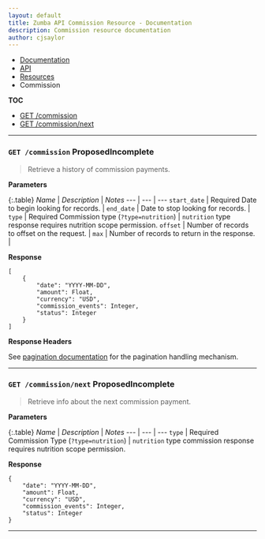 ```yaml
---
layout: default
title: Zumba API Commission Resource - Documentation
description: Commission resource documentation
author: cjsaylor
---
```


<ul class="breadcrumb">
	<li><a href="{{site_url}}/docs">Documentation</a></li>
	<li><a href="{{site_url}}/docs/api">API</a></li>
	<li><a href="{{site_url}}/docs/api/resources">Resources</a></li>
	<li class="active">Commission</li>
</ul>

**TOC**

* [GET /commission](#getCommission)
* [GET /commission/next](#getNextCommission)

<hr>

<span id="getCommission"></span>

### `GET /commission` <span class="label label-info">Proposed</span><span class="label label-danger">Incomplete</span>

> Retrieve a history of commission payments.

**Parameters**

{:.table}
*Name* | *Description* | *Notes*
--- | --- | ---
`start_date` | <span class="label label-warning">Required</span> Date to begin looking for records. | 
`end_date` | Date to stop looking for records. | 
`type` | <span class="label label-warning">Required</span> Commission type (`?type=nutrition`) | `nutrition` type response requires nutrition scope permission.
`offset` | Number of records to offset on the request. | 
`max` | Number of records to return in the response. | 

**Response**

~~~
[
	{
		"date": "YYYY-MM-DD",
		"amount": Float,
		"currency": "USD",
		"commission_events": Integer,
		"status": Integer
	}
]
~~~

**Response Headers**

See [pagination documentation]({{site_url}}/docs/api/pagination.html) for the pagination handling mechanism.

<hr>

<span id="getNextCommission"></span>

### `GET /commission/next` <span class="label label-info">Proposed</span><span class="label label-danger">Incomplete</span>

> Retrieve info about the next commission payment.

**Parameters**

{:.table}
*Name* | *Description* | *Notes*
--- | --- | ---
`type` | <span class="label label-warning">Required</span> Commission Type (`?type=nutrition`) | `nutrition` type commission response requires nutrition scope permission.

**Response**

~~~
{
    "date": "YYYY-MM-DD",
    "amount": Float,
    "currency": "USD",
    "commission_events": Integer,
    "status": Integer
}
~~~

<hr>
